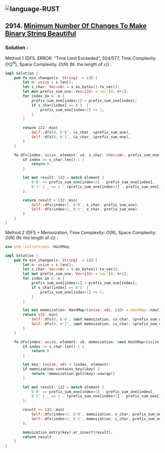 ![language-RUST](https://img.shields.io/badge/RUST-8d4004?style=for-the-badge&logo=RUST)
---

## 2914. [Minimum Number Of Changes To Make Binary String Beautiful](https://leetcode.com/problems/minimum-number-of-changes-to-make-binary-string-beautiful)

### Solution :

Method 1 (DFS, ERROR: "Time Limit Exceeded", 504/577, Time Complexity: $O(2^N)$, Space Complexity: $O(N)$ (N: the length of `s`)) :
```rust
impl Solution {
    pub fn min_changes(s: String) -> i32 {
        let n: usize = s.len();
        let s_char: Vec<u8> = s.as_bytes().to_vec();
        let mut prefix_sum_one: Vec<i32> = vec![0; n+1];
        for index in 0..n {
            prefix_sum_one[index+1] = prefix_sum_one[index];
            if s_char[index] == b'1' {
                prefix_sum_one[index+1] += 1;
            }
        }

        return i32::min(
            Self::dfs(0, b'0', &s_char, &prefix_sum_one),
            Self::dfs(0, b'1', &s_char, &prefix_sum_one),
        )
    }

    fn dfs(index: usize, element: u8, s_char: &Vec<u8>, prefix_sum_one: &Vec<i32>) -> i32 {
        if index >= s_char.len()-1 {
            return 0
        }

        let mut result: i32 = match element {
            b'0' => prefix_sum_one[index+2] - prefix_sum_one[index],
            b'1' | _ => 2 - (prefix_sum_one[index+2] - prefix_sum_one[index]),
        };

        return result + i32::min(
            Self::dfs(index+2, b'0', s_char, prefix_sum_one),
            Self::dfs(index+2, b'1', s_char, prefix_sum_one),
        )
    }
}
```

Method 2 (DFS + Memoization, Time Complexity: $O(N)$, Space Complexity: $O(N)$ (N: the length of `s`)) :
```rust
use std::collections::HashMap;

impl Solution {
    pub fn min_changes(s: String) -> i32 {
        let n: usize = s.len();
        let s_char: Vec<u8> = s.as_bytes().to_vec();
        let mut prefix_sum_one: Vec<i32> = vec![0; n+1];
        for index in 0..n {
            prefix_sum_one[index+1] = prefix_sum_one[index];
            if s_char[index] == b'1' {
                prefix_sum_one[index+1] += 1;
            }
        }

        let mut memoization: HashMap<(usize, u8), i32> = HashMap::new();
        return i32::min(
            Self::dfs(0, b'0', &mut memoization, &s_char, &prefix_sum_one),
            Self::dfs(0, b'1', &mut memoization, &s_char, &prefix_sum_one),
        )
    }

    fn dfs(index: usize, element: u8, memoization: &mut HashMap<(usize, u8), i32>, s_char: &Vec<u8>, prefix_sum_one: &Vec<i32>) -> i32 {
        if index >= s_char.len()-1 {
            return 0
        }

        let key: (usize, u8) = (index, element);
        if memoization.contains_key(&key) {
            return *memoization.get(&key).unwrap()
        }

        let mut result: i32 = match element {
            b'0' => prefix_sum_one[index+2] - prefix_sum_one[index],
            b'1' | _ => 2 - (prefix_sum_one[index+2] - prefix_sum_one[index]),
        };

        result += i32::min(
            Self::dfs(index+2, b'0', memoization, s_char, prefix_sum_one),
            Self::dfs(index+2, b'1', memoization, s_char, prefix_sum_one),
        );

        memoization.entry(key).or_insert(result);
        return result
    }
}
```
